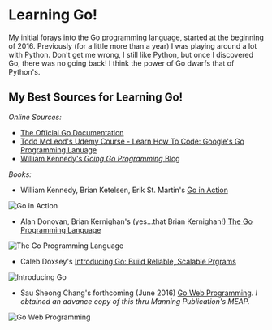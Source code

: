 # Learning Go!

My initial forays into the Go programming language, started at the beginning of 2016. Previously (for a little more than a year) I was playing around a lot with Python. Don't get me wrong, I still like Python, but once I discovered Go, there was no going back! I think the power of Go dwarfs that of Python's. 

## My Best Sources for Learning Go!

*Online Sources:* 

* [The Official Go Documentation](https://golang.org/doc/)
* [Todd McLeod's Udemy Course - Learn How To Code: Google's Go Programming Lanuage](https://www.udemy.com/learn-how-to-code/learn/v4/overview)
* [William Kennedy's _Going Go Programming_ Blog](https://www.goinggo.net/)

*Books:*

* William Kennedy, Brian Ketelsen, Erik St. Martin's [Go in Action](http://www.amazon.com/dp/1617291781/ref=rdr_ext_tmb)

![Go in Action](http://ecx.images-amazon.com/images/I/41xsZd9euBL._SX396_BO1,204,203,200_.jpg)

* Alan Donovan, Brian Kernighan's (yes...that Brian Kernighan!) [The Go Programming Language](http://www.amazon.com/Programming-Language-Addison-Wesley-Professional-Computing/dp/0134190440/ref=asap_bc?ie=UTF8)

![The Go Programming Language](http://ecx.images-amazon.com/images/I/51SGWqb3oBL._SX402_BO1,204,203,200_.jpg)

* Caleb Doxsey's [Introducing Go: Build Reliable, Scalable Prgrams](http://www.amazon.com/Introducing-Go-Reliable-Scalable-Programs/dp/1491941952/ref=sr_1_1?s=books&ie=UTF8&qid=1464201768&sr=1-1)

![Introducing Go](http://ecx.images-amazon.com/images/I/51YpdMrI1kL._SX379_BO1,204,203,200_.jpg)

* Sau Sheong Chang's forthcoming (June 2016) [Go Web Programming](http://www.amazon.com/dp/1617292567/ref=wl_it_dp_o_pC_nS_ttl?_encoding=UTF8&colid=3IHQ3SV54S2CB&coliid=I11UQFENGOHKHO). _I obtained an advance copy of this thru Manning Publication's MEAP._

![Go Web Programming](http://ecx.images-amazon.com/images/I/41HPlh-OjuL._SX397_BO1,204,203,200_.jpg)